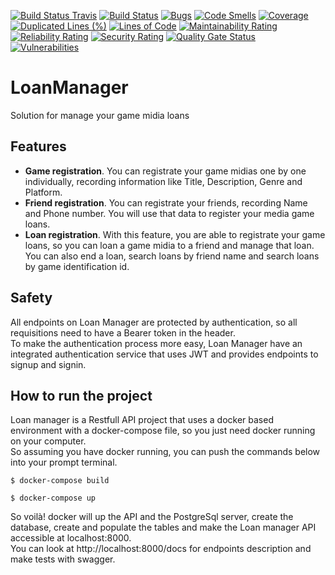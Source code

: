 [![Build Status Travis](https://travis-ci.com/brunovitorprado/LoanManager.svg?branch=release/1.0.0)](https://travis-ci.org/brunovitorprado/LoanManager)
[![Build Status](https://hortohome.visualstudio.com/LoanManager/_apis/build/status/brunovitorprado.LoanManager?branchName=release/1.0.0)](https://hortohome.visualstudio.com/LoanManager/_build/latest?definitionId=2&branchName=release/1.0.0)
[![Bugs](https://sonarcloud.io/api/project_badges/measure?project=hortohome_LoanManager&metric=bugs)](https://sonarcloud.io/dashboard?id=hortohome_LoanManager)
[![Code Smells](https://sonarcloud.io/api/project_badges/measure?project=hortohome_LoanManager&metric=code_smells)](https://sonarcloud.io/dashboard?id=hortohome_LoanManager)
[![Coverage](https://sonarcloud.io/api/project_badges/measure?project=hortohome_LoanManager&metric=coverage)](https://sonarcloud.io/dashboard?id=hortohome_LoanManager)
[![Duplicated Lines (%)](https://sonarcloud.io/api/project_badges/measure?project=hortohome_LoanManager&metric=duplicated_lines_density)](https://sonarcloud.io/dashboard?id=hortohome_LoanManager)
[![Lines of Code](https://sonarcloud.io/api/project_badges/measure?project=hortohome_LoanManager&metric=ncloc)](https://sonarcloud.io/dashboard?id=hortohome_LoanManager)
[![Maintainability Rating](https://sonarcloud.io/api/project_badges/measure?project=hortohome_LoanManager&metric=sqale_rating)](https://sonarcloud.io/dashboard?id=hortohome_LoanManager)
[![Reliability Rating](https://sonarcloud.io/api/project_badges/measure?project=hortohome_LoanManager&metric=reliability_rating)](https://sonarcloud.io/dashboard?id=hortohome_LoanManager)
[![Security Rating](https://sonarcloud.io/api/project_badges/measure?project=hortohome_LoanManager&metric=security_rating)](https://sonarcloud.io/dashboard?id=hortohome_LoanManager)
[![Quality Gate Status](https://sonarcloud.io/api/project_badges/measure?project=hortohome_LoanManager&metric=alert_status)](https://sonarcloud.io/dashboard?id=hortohome_LoanManager)
[![Vulnerabilities](https://sonarcloud.io/api/project_badges/measure?project=hortohome_LoanManager&metric=vulnerabilities)](https://sonarcloud.io/dashboard?id=hortohome_LoanManager)

# LoanManager
Solution for manage your game midia loans  

## Features

- __Game registration__. You can registrate your game midias one by one individually, recording information like Title, Description, Genre and Platform.
- __Friend registration__. You can registrate your friends, recording Name and Phone number. You will use that data to register your media game loans.
- __Loan registration__. With this feature, you are able to registrate your game loans, so you can loan a game midia to a friend and manage that loan. You can also end a loan, search loans by friend name and search loans by game identification id.

## Safety

All endpoints on Loan Manager are protected by authentication, so all requisitions need to have a Bearer token in the header.   
To make the authentication process more easy, Loan Manager have an integrated authentication service that uses JWT and provides endpoints to signup and signin.

## How to run the project

Loan manager is a Restfull API project that uses a docker based environment with a docker-compose file, so you just need docker running on your computer.   
So assuming you have docker running, you can push the commands below into your prompt terminal.

```
$ docker-compose build
```
```
$ docker-compose up
```
So voilà! docker will up the API and the PostgreSql server, create the database, create and populate the tables and make the Loan manager API accessible at localhost:8000.  
You can look at http://localhost:8000/docs for endpoints description and make tests with swagger.
